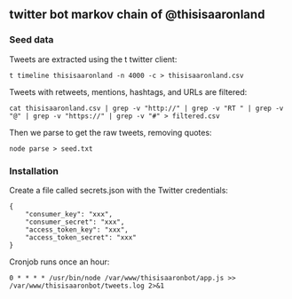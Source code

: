 ## twitter bot markov chain of @thisisaaronland

### Seed data

Tweets are extracted using the t twitter client:

	t timeline thisisaaronland -n 4000 -c > thisisaaronland.csv

Tweets with retweets, mentions, hashtags, and URLs are filtered:

	cat thisisaaronland.csv | grep -v "http://" | grep -v "RT " | grep -v "@" | grep -v "https://" | grep -v "#" > filtered.csv
	
Then we parse to get the raw tweets, removing quotes:

	node parse > seed.txt

### Installation

Create a file called secrets.json with the Twitter credentials:

	{
	    "consumer_key": "xxx",
	    "consumer_secret": "xxx",
	    "access_token_key": "xxx",
	    "access_token_secret": "xxx"
	}
	
Cronjob runs once an hour:

	0 * * * * /usr/bin/node /var/www/thisisaaronbot/app.js >> /var/www/thisisaaronbot/tweets.log 2>&1